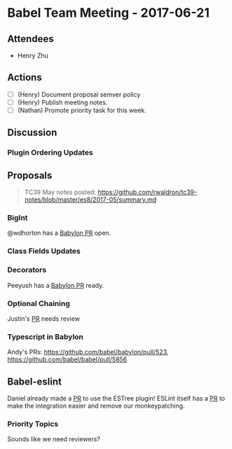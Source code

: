 # Babel Team Meeting - 2017-06-21
   
## Attendees
- Henry Zhu 
 
## Actions
 
- [ ] (Henry) Document proposal semver policy
- [ ] (Henry) Publish meeting notes.
- [ ] (Nathan) Promote priority task for this week.
 
## Discussion

### Plugin Ordering Updates

## Proposals

> TC39 May notes posted: https://github.com/rwaldron/tc39-notes/blob/master/es8/2017-05/summary.md

### BigInt

@wdhorton has a [Babylon PR](https://github.com/babel/babylon/pull/588) open.

### Class Fields Updates

### Decorators

Peeyush has a [Babylon PR](https://github.com/babel/babylon/pull/587) ready.

### Optional Chaining

Justin's [PR](https://github.com/babel/babel/pull/5813) needs review

### Typescript in Babylon

Andy's PRs: https://github.com/babel/babylon/pull/523, https://github.com/babel/babel/pull/5856

## Babel-eslint

Daniel already made a [PR](https://github.com/babel/babel-eslint/pull/489) to use the ESTree plugin!
ESLint itself has a [PR](https://github.com/eslint/eslint/pull/8755) to make the integration easier
and remove our monkeypatching.

### Priority Topics

Sounds like we need reviewers?
